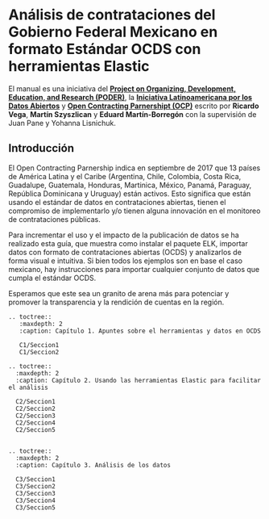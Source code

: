 Análisis de contrataciones del Gobierno Federal Mexicano en formato Estándar OCDS con herramientas Elastic
==========================================================================================================

El manual es una iniciativa del **[Project on Organizing, Development,
Education, and Research (PODER)](https://www.projectpoder.org/)**, la
**[Iniciativa Latinoamericana por los Datos
Abiertos](https://idatosabiertos.org/)** y **[Open Contracting
Parnershipt (OCP)](https://www.open-contracting.org)** escrito por
**Ricardo Vega**, **Martín Szyszlican** y **Eduard Martín-Borregón** con
la supervisión de Juan Pane y Yohanna Lisnichuk.

Introducción
------------

El Open Contracting Parnership indica en septiembre de 2017 que 13
países de América Latina y el Caribe (Argentina, Chile, Colombia, Costa
Rica, Guadalupe, Guatemala, Honduras, Martinica, México, Panamá,
Paraguay, República Dominicana y Uruguay) están activos. Esto significa
que están usando el estándar de datos en contrataciones abiertas, tienen
el compromiso de implementarlo y/o tienen alguna innovación en el
monitoreo de contrataciones públicas.

Para incrementar el uso y el impacto de la publicación de datos se ha
realizado esta guía, que muestra como instalar el paquete ELK, importar
datos con formato de contrataciones abiertas (OCDS) y analizarlos de
forma visual e intuitiva. Si bien todos los ejemplos son en base el caso
mexicano, hay instrucciones para importar cualquier conjunto de datos
que cumpla el estándar OCDS.

Esperamos que este sea un granito de arena más para potenciar y promover
la transparencia y la rendición de cuentas en la región.


```eval_rst
.. toctree::
   :maxdepth: 2
   :caption: Capítulo 1. Apuntes sobre el herramientas y datos en OCDS

   C1/Seccion1
   C1/Seccion2

.. toctree::
  :maxdepth: 2
  :caption: Capítulo 2. Usando las herramientas Elastic para facilitar el análisis

  C2/Seccion1
  C2/Seccion2
  C2/Seccion3
  C2/Seccion4
  C2/Seccion5


.. toctree::
  :maxdepth: 2
  :caption: Capítulo 3. Análisis de los datos

  C3/Seccion1
  C3/Seccion2
  C3/Seccion3
  C3/Seccion4
  C3/Seccion5
```
